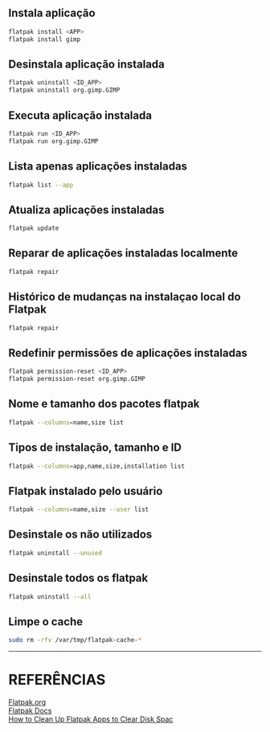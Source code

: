 ## Instala aplicação
```sh
flatpak install <APP>
flatpak install gimp
```  

## Desinstala aplicação instalada
```sh
flatpak uninstall <ID_APP>
flatpak uninstall org.gimp.GIMP
```  

## Executa aplicação instalada
```sh
flatpak run <ID_APP>
flatpak run org.gimp.GIMP
```  

## Lista apenas aplicações instaladas
```sh
flatpak list --app
```  

## Atualiza aplicações instaladas
```sh
flatpak update
```  

## Reparar de aplicações instaladas localmente
```sh
flatpak repair
```  

## Histórico de mudanças na instalaçao local do Flatpak
```sh
flatpak repair
```  

## Redefinir permissões de aplicações instaladas
```sh
flatpak permission-reset <ID_APP>
flatpak permission-reset org.gimp.GIMP
```  

## Nome e tamanho dos pacotes flatpak
```sh
flatpak --columns=name,size list
```  

## Tipos de instalação, tamanho e ID
```sh
flatpak --columns=app,name,size,installation list
```  

## Flatpak instalado pelo usuário
```sh
flatpak --columns=name,size --user list
```  

## Desinstale os não utilizados
```sh
flatpak uninstall --unused
```  

## Desinstale todos os flatpak
```sh
flatpak uninstall --all
```  

## Limpe o cache
```sh
sudo rm -rfv /var/tmp/flatpak-cache-*
```  

---

# REFERÊNCIAS
[Flatpak.org](https://flatpak.org/)  
[Flatpak Docs](https://docs.flatpak.org/en/latest/getting-started.html)  
[How to Clean Up Flatpak Apps to Clear Disk Spac](https://www.debugpoint.com/clean-up-flatpak/)  
